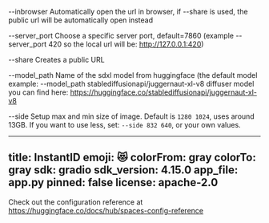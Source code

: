 --inbrowser    		Automatically open the url in browser, if --share is used, the public url will be automatically open instead

--server_port    	Choose a specific server port, default=7860 (example --server_port 420    so the local url will be:  http://127.0.0.1:420)

--share				Creates a public URL

--model_path		Name of the sdxl model from huggingface   (the default model example: --model_path stablediffusionapi/juggernaut-xl-v8     diffuser model you can find here: https://huggingface.co/stablediffusionapi/juggernaut-xl-v8

--side			    Setup max and min size of image. Default is `1280 1024`, uses around 13GB. If you want to use less, set: `--side 832 640`, or your own values.



---
title: InstantID
emoji: 😻
colorFrom: gray
colorTo: gray
sdk: gradio
sdk_version: 4.15.0
app_file: app.py
pinned: false
license: apache-2.0
---

Check out the configuration reference at https://huggingface.co/docs/hub/spaces-config-reference
